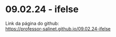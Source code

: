 # 09.02.24 - ifelse
Link da página do github:<br/>
https://professor-salinet.github.io/09.02.24-ifelse
